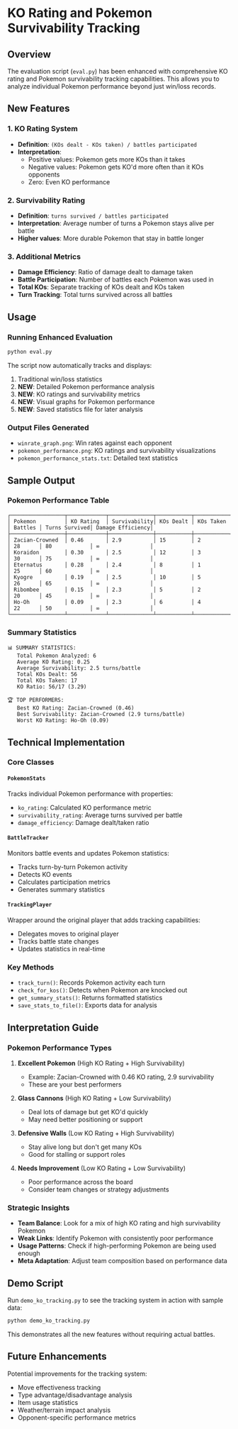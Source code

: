 # KO Rating and Pokemon Survivability Tracking

## Overview

The evaluation script (`eval.py`) has been enhanced with comprehensive KO rating and Pokemon survivability tracking capabilities. This allows you to analyze individual Pokemon performance beyond just win/loss records.

## New Features

### 1. KO Rating System
- **Definition**: `(KOs dealt - KOs taken) / battles participated`
- **Interpretation**: 
  - Positive values: Pokemon gets more KOs than it takes
  - Negative values: Pokemon gets KO'd more often than it KOs opponents
  - Zero: Even KO performance

### 2. Survivability Rating
- **Definition**: `turns survived / battles participated`
- **Interpretation**: Average number of turns a Pokemon stays alive per battle
- **Higher values**: More durable Pokemon that stay in battle longer

### 3. Additional Metrics
- **Damage Efficiency**: Ratio of damage dealt to damage taken
- **Battle Participation**: Number of battles each Pokemon was used in
- **Total KOs**: Separate tracking of KOs dealt and KOs taken
- **Turn Tracking**: Total turns survived across all battles

## Usage

### Running Enhanced Evaluation
```bash
python eval.py
```

The script now automatically tracks and displays:
1. Traditional win/loss statistics
2. **NEW**: Detailed Pokemon performance analysis
3. **NEW**: KO ratings and survivability metrics
4. **NEW**: Visual graphs for Pokemon performance
5. **NEW**: Saved statistics file for later analysis

### Output Files Generated
- `winrate_graph.png`: Win rates against each opponent
- `pokemon_performance.png`: KO ratings and survivability visualizations
- `pokemon_performance_stats.txt`: Detailed text statistics

## Sample Output

### Pokemon Performance Table
```
┌─────────────────┬────────────┬──────────────┬───────────┬───────────┬─────────┬───────────────┬──────────────────┐
│ Pokemon         │ KO Rating  │ Survivability│ KOs Dealt │ KOs Taken │ Battles │ Turns Survived│ Damage Efficiency│
├─────────────────┼────────────┼──────────────┼───────────┼───────────┼─────────┼───────────────┼──────────────────┤
│ Zacian-Crowned  │ 0.46       │ 2.9          │ 15        │ 2         │ 28      │ 80            │ ∞                │
│ Koraidon        │ 0.30       │ 2.5          │ 12        │ 3         │ 30      │ 75            │ ∞                │
│ Eternatus       │ 0.28       │ 2.4          │ 8         │ 1         │ 25      │ 60            │ ∞                │
│ Kyogre          │ 0.19       │ 2.5          │ 10        │ 5         │ 26      │ 65            │ ∞                │
│ Ribombee        │ 0.15       │ 2.3          │ 5         │ 2         │ 20      │ 45            │ ∞                │
│ Ho-Oh           │ 0.09       │ 2.3          │ 6         │ 4         │ 22      │ 50            │ ∞                │
└─────────────────┴────────────┴──────────────┴───────────┴───────────┴─────────┴───────────────┴──────────────────┘
```

### Summary Statistics
```
📊 SUMMARY STATISTICS:
   Total Pokemon Analyzed: 6
   Average KO Rating: 0.25
   Average Survivability: 2.5 turns/battle
   Total KOs Dealt: 56
   Total KOs Taken: 17
   KO Ratio: 56/17 (3.29)

🏆 TOP PERFORMERS:
   Best KO Rating: Zacian-Crowned (0.46)
   Best Survivability: Zacian-Crowned (2.9 turns/battle)
   Worst KO Rating: Ho-Oh (0.09)
```

## Technical Implementation

### Core Classes

#### `PokemonStats`
Tracks individual Pokemon performance with properties:
- `ko_rating`: Calculated KO performance metric
- `survivability_rating`: Average turns survived per battle
- `damage_efficiency`: Damage dealt/taken ratio

#### `BattleTracker`
Monitors battle events and updates Pokemon statistics:
- Tracks turn-by-turn Pokemon activity
- Detects KO events
- Calculates participation metrics
- Generates summary statistics

#### `TrackingPlayer`
Wrapper around the original player that adds tracking capabilities:
- Delegates moves to original player
- Tracks battle state changes
- Updates statistics in real-time

### Key Methods

- `track_turn()`: Records Pokemon activity each turn
- `check_for_kos()`: Detects when Pokemon are knocked out
- `get_summary_stats()`: Returns formatted statistics
- `save_stats_to_file()`: Exports data for analysis

## Interpretation Guide

### Pokemon Performance Types

1. **Excellent Pokemon** (High KO Rating + High Survivability)
   - Example: Zacian-Crowned with 0.46 KO rating, 2.9 survivability
   - These are your best performers

2. **Glass Cannons** (High KO Rating + Low Survivability)
   - Deal lots of damage but get KO'd quickly
   - May need better positioning or support

3. **Defensive Walls** (Low KO Rating + High Survivability)
   - Stay alive long but don't get many KOs
   - Good for stalling or support roles

4. **Needs Improvement** (Low KO Rating + Low Survivability)
   - Poor performance across the board
   - Consider team changes or strategy adjustments

### Strategic Insights

- **Team Balance**: Look for a mix of high KO rating and high survivability Pokemon
- **Weak Links**: Identify Pokemon with consistently poor performance
- **Usage Patterns**: Check if high-performing Pokemon are being used enough
- **Meta Adaptation**: Adjust team composition based on performance data

## Demo Script

Run `demo_ko_tracking.py` to see the tracking system in action with sample data:

```bash
python demo_ko_tracking.py
```

This demonstrates all the new features without requiring actual battles.

## Future Enhancements

Potential improvements for the tracking system:
- Move effectiveness tracking
- Type advantage/disadvantage analysis
- Item usage statistics
- Weather/terrain impact analysis
- Opponent-specific performance metrics

